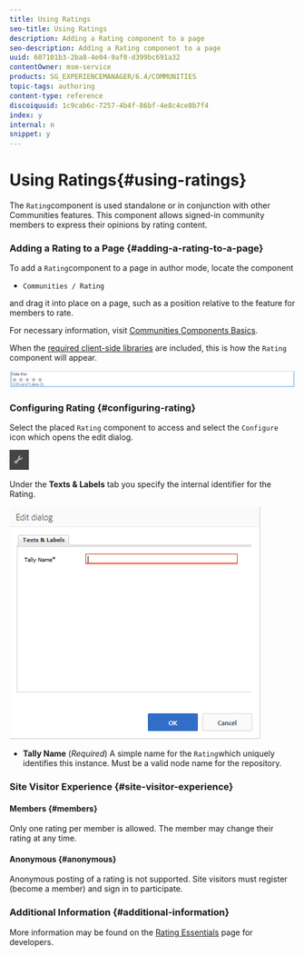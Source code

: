 ```yaml
---
title: Using Ratings
seo-title: Using Ratings
description: Adding a Rating component to a page
seo-description: Adding a Rating component to a page
uuid: 607101b3-2ba8-4e04-9af0-d399bc691a32
contentOwner: msm-service
products: SG_EXPERIENCEMANAGER/6.4/COMMUNITIES
topic-tags: authoring
content-type: reference
discoiquuid: 1c9cab6c-7257-4b4f-86bf-4e8c4ce0b7f4
index: y
internal: n
snippet: y
---
```


# Using Ratings{#using-ratings}

The `Rating`component is used standalone or in conjunction with other Communities features. This component allows signed-in community members to express their opinions by rating content.

### Adding a Rating to a Page {#adding-a-rating-to-a-page}

To add a `Rating`component to a page in author mode, locate the component

* `Communities / Rating`

and drag it into place on a page, such as a position relative to the feature for members to rate.

For necessary information, visit [Communities Components Basics](../../communities/using/basics.md).

When the [required client-side libraries](../../communities/using/rating-basics.md#essentialsforclientside) are included, this is how the `Rating` component will appear.

![](assets/chlimage_1-506.png)

### Configuring Rating {#configuring-rating}

Select the placed `Rating` component to access and select the `Configure` icon which opens the edit dialog.

![](assets/chlimage_1-507.png)

Under the **Texts & Labels** tab you specify the internal identifier for the Rating.

![](assets/chlimage_1-508.png)

* **Tally Name** 
  (*Required*) A simple name for the `Rating`which uniquely identifies this instance. Must be a valid node name for the repository.

### Site Visitor Experience {#site-visitor-experience}

#### Members {#members}

Only one rating per member is allowed. The member may change their rating at any time.

#### Anonymous {#anonymous}

Anonymous posting of a rating is not supported. Site visitors must register (become a member) and sign in to participate.

### Additional Information {#additional-information}

More information may be found on the [Rating Essentials](../../communities/using/rating-basics.md) page for developers.
